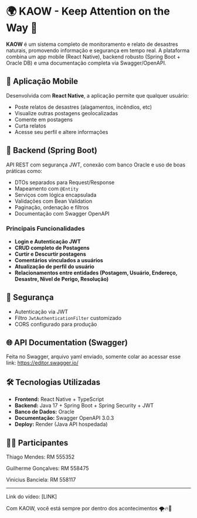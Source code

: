 # 🌍 KAOW - Keep Attention on the Way 🚨

**KAOW** é um sistema completo de monitoramento e relato de desastres naturais, promovendo informação e segurança em tempo real. A plataforma combina um app mobile (React Native), backend robusto (Spring Boot + Oracle DB) e uma documentação completa via Swagger/OpenAPI.

## 📱 Aplicação Mobile
Desenvolvida com **React Native**, a aplicação permite que qualquer usuário:
- Poste relatos de desastres (alagamentos, incêndios, etc)
- Visualize outras postagens geolocalizadas
- Comente em postagens
- Curta relatos
- Acesse seu perfil e altere informações

## 🚀 Backend (Spring Boot)
API REST com segurança JWT, conexão com banco Oracle e uso de boas práticas como:
- DTOs separados para Request/Response
- Mapeamento com `@Entity`
- Serviços com lógica encapsulada
- Validações com Bean Validation
- Paginação, ordenação e filtros
- Documentação com Swagger OpenAPI

### Principais Funcionalidades
- **Login e Autenticação JWT**
- **CRUD completo de Postagens**
- **Curtir e Descurtir postagens**
- **Comentários vinculados a usuários**
- **Atualização de perfil do usuário**
- **Relacionamentos entre entidades (Postagem, Usuário, Endereço, Desastre, Nível de Perigo, Resolução)**

## 🔐 Segurança
- Autenticação via JWT
- Filtro `JwtAuthenticationFilter` customizado
- CORS configurado para produção

## 🌐 API Documentation (Swagger)
Feita no Swagger, arquivo yaml enviado, somente colar ao acessar esse link: https://editor.swagger.io/

## 🛠️ Tecnologias Utilizadas
- **Frontend:** React Native + TypeScript
- **Backend:** Java 17 + Spring Boot + Spring Security + JWT
- **Banco de Dados:** Oracle
- **Documentação:** Swagger OpenAPI 3.0.3
- **Deploy:** Render (Java API hospedada)

## 👨‍💻 Participantes
Thiago Mendes: 		RM 555352

Guilherme Gonçalves: 	RM 558475

Vinicius Banciela: 	RM 558117

---
Link do vídeo: [LINK]

Com KAOW, você está sempre por dentro dos acontecimentos 🌪️🔥🌊

